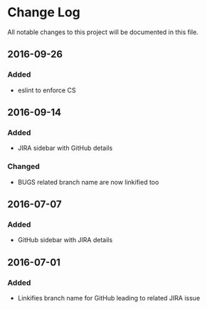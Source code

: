 # Change Log
All notable changes to this project will be documented in this file.

## 2016-09-26
### Added
- eslint to enforce CS

## 2016-09-14
### Added
- JIRA sidebar with GitHub details

### Changed
- BUGS related branch name are now linkified too

## 2016-07-07
### Added
- GitHub sidebar with JIRA details

## 2016-07-01
### Added
- Linkifies branch name for GitHub leading to related JIRA issue

